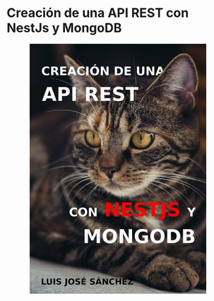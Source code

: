 # Creación de una API REST con NestJs y MongoDB

<p align="center">
  <a href="" target="blank"><img src="portada.jpg" width="400" alt="Creación de una API REST con NestJs y MongoDB" /></a>
</p>


